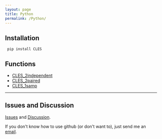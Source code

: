 ```yaml
---
layout: page
title: Python
permalink: /Python/
---
```


## Installation 

     pip install CLES
     
## Functions

* [CLES_2independent](/2independent.md)
* [CLES_2paired](/2paired.md) 
* [CLES_1samp](/1samp.md)

--- 

## Issues and Discussion 

[Issues](https://github.com/tulimid1/CLES/issues) and [Discussion](https://github.com/tulimid1/CLES/discussions).

If you don't know how to use github (or don't want to), just send me an [email](mailto:tulimid@udel.edu). 

